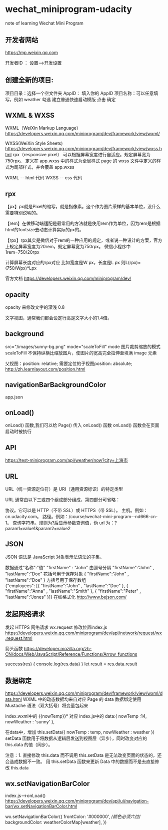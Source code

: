 # wechat_miniprogram-udacity
note of learning Wechat Mini Program


##  开发者网站
https://mp.weixin.qq.com

开发者ID ： 设置-->开发设置


##  创建全新的项目:

项目目录：选择一个空文件夹
AppID： 填入你的 AppID
项目名称：可以任意填写，例如 weather
勾选 建立普通快速启动模版
点击 确定


## 	WXML & WXSS
WXML（WeiXin Markup Language）
https://developers.weixin.qq.com/miniprogram/dev/framework/view/wxml/

WXSS(WeiXin Style Sheets)
https://developers.weixin.qq.com/miniprogram/dev/framework/view/wxss.html
				rpx（responsive pixel）
				可以根据屏幕宽度进行自适应。规定屏幕宽为750rpx。
				定义在 app.wxss 中的样式为全局样式
				page 的 wxss 文件中定义的样式为局部样式，并会覆盖 app.wxss

WXML -- html 代码
WXSS -- css 代码

## 	rpx
【px】px就是Pixel的缩写，就是指像素。这个作为图片采样的基本单位，没什么需要特别说明的。

【rem】在做移动端适配是最常用的方法就是使用rem作为单位，因为rem是根据html的fontsize去动态计算实际的px的。

【rpx】rpx其实是微信对于rem的一种应用的规定，或者说一种设计的方案，官方上规定屏幕宽度为20rem，规定屏幕宽为750rpx。
微信小程序中1rem=750/20rpx 

计算屏幕长度对应的rpx对应 比如宽度是W px，长度是L px
则L(rpx)= (750/Wpx)*Lpx

官方文档
https://developers.weixin.qq.com/miniprogram/dev/

## 	opacity
opacity 来修改文字的深浅 0.8

文字视图，通常我们都会设定行高是文字大小的1.4倍。

## background
src="/images/sunny-bg.png" mode="scaleToFill"
mode 图片裁剪缩放的模式
	scaleToFill  不保持纵横比缩放图片，使图片的宽高完全拉伸至填满 image 元素


父视图：position: relative;
 需要定位的子视图position: absolute;
 	http://zh.learnlayout.com/position.html
## 	navigationBarBackgroundColor
app.json

##  onLoad() 
onLoad() 函数,我们可以给 Page() 传入 onLoad() 函数
onLoad() 函数会在页面启动时被执行

## API
https://test-miniprogram.com/api/weather/now?city=上海市

## URL
URL（统一资源定位符）是 URI（通用资源标识）的特定类型


URL 通常由以下三或四个组成部分组成，第四部分可省略：

协议。它可以是 HTTP（不带 SSL）或 HTTPS（带 SSL）。
主机。例如：cn.udacity.com。
路径。例如：/course/wechat-mini-program--nd666-cn-1。
查询字符串。规则为?后显示参数查询值，伪 url 为：?param1=value1&param2=value2

## JSON
JSON 语法是 JavaScript 对象表示法语法的子集。

数据通过"名称":"值"	"firstName" : "John"
由逗号分隔			"firstName":"John" , "lastName":"Doe" 
花括号用于保存对象	{ "firstName":"John" , "lastName":"Doe" }
方括号用于保存数组	
{"employees": [{ "firstName":"John" , "lastName":"Doe" }, { "firstName":"Anna" , "lastName":"Smith" }, { "firstName":"Peter" , "lastName":"Jones" }]}
在线格式化	http://www.bejson.com/

## 	发起网络请求
发起 HTTPS 网络请求 wx.request
修改位置index.js
https://developers.weixin.qq.com/miniprogram/dev/api/network/request/wx.request.html

箭头函数
https://developer.mozilla.org/zh-CN/docs/Web/JavaScript/Reference/Functions/Arrow_functions

success(res) {
console.log(res.data)
}
 let result = res.data.result


## 数据绑定
https://developers.weixin.qq.com/miniprogram/dev/framework/view/wxml/data.html
WXML 中的动态数据均来自对应 Page 的 data
数据绑定使用 Mustache 语法（双大括号）将变量包起来

index.wxml中的 <view class="temp">{{nowTemp}}°</view>
对应
index.js中的
data:{
    nowTemp :14,
    nowWeather : 'sunny'
  },


 在data中，增加
this.setData({
   nowTemp : temp,
   nowWeather : weather
  })
setData 函数用于将数据从逻辑层发送到视图层（异步），同时改变对应的 this.data 的值（同步）。

注意：1. 直接修改 this.data 而不调用 this.setData 是无法改变页面的状态的，还会造成数据不一致。
用 this.setData 函数来更新 Data 中的数据而不是去直接修改 this.data


## wx.setNavigationBarColor
 index.js-->onLoad()
https://developers.weixin.qq.com/miniprogram/dev/api/ui/navigation-bar/wx.setNavigationBarColor.html

 wx.setNavigationBarColor({
  frontColor: '#000000', /*颜色必须六位*/
  backgroundColor: weatherColorMap[weather],
})
